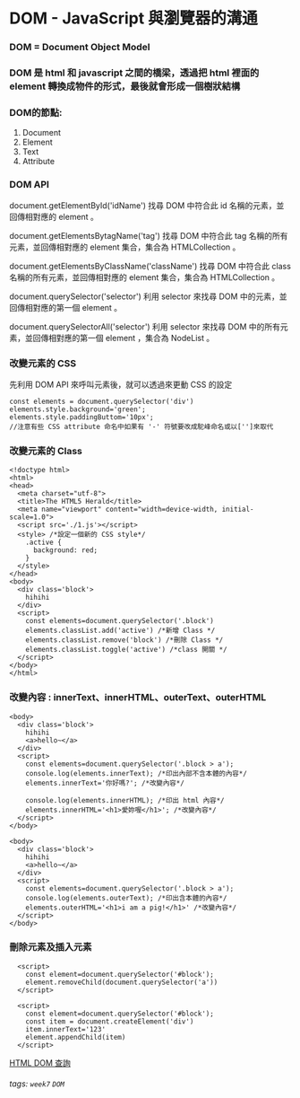 # DOM - JavaScript 與瀏覽器的溝通

### DOM = Document Object Model
### DOM 是 html 和 javascript 之間的橋梁，透過把 html 裡面的 element 轉換成物件的形式，最後就會形成一個樹狀結構
### DOM的節點:
1. Document
2. Element
3. Text
4. Attribute
### DOM API
document.getElementById('idName')
找尋 DOM 中符合此 id 名稱的元素，並回傳相對應的 element 。

document.getElementsBytagName('tag')
找尋 DOM 中符合此 tag 名稱的所有元素，並回傳相對應的 element 集合，集合為 HTMLCollection 。

document.getElementsByClassName('className')
找尋 DOM 中符合此 class 名稱的所有元素，並回傳相對應的 element 集合，集合為 HTMLCollection 。

document.querySelector('selector')
利用 selector 來找尋 DOM 中的元素，並回傳相對應的第一個 element 。

document.querySelectorAll('selector')
利用 selector 來找尋 DOM 中的所有元素，並回傳相對應的第一個 element ，集合為 NodeList 。
### 改變元素的 CSS
先利用 DOM API 來呼叫元素後，就可以透過來更動 CSS 的設定
```javascript=
const elements = document.querySelector('div')
elements.style.background='green';
elements.style.paddingButtom='10px';
//注意有些 CSS attribute 命名中如果有 '-' 符號要改成駝峰命名或以['']來取代
```

### 改變元素的 Class
```htmlmixed=
<!doctype html>
<html>
<head>
  <meta charset="utf-8">
  <title>The HTML5 Herald</title>
  <meta name="viewport" content="width=device-width, initial-scale=1.0">
  <script src='./1.js'></script>
  <style> /*設定一個新的 CSS style*/
    .active { 
      background: red;
    }
  </style>
</head>
<body>
  <div class='block'>
    hihihi
  </div>
  <script>
    const elements=document.querySelector('.block')
    elements.classList.add('active') /*新增 Class */
    elements.classList.remove('block') /*刪除 Class */
    elements.classList.toggle('active') /*class 開關 */
  </script>
</body>
</html>
```

### 改變內容 : innerText、innerHTML、outerText、outerHTML
```htmlmixed=
<body>
  <div class='block'>
    hihihi
    <a>hello~</a>
  </div>
  <script>
    const elements=document.querySelector('.block > a');
    console.log(elements.innerText); /*印出內部不含本體的內容*/
    elements.innerText='你好嗎?'; /*改變內容*/
    
    console.log(elements.innerHTML); /*印出 html 內容*/
    elements.innerHTML='<h1>愛妳喔</h1>'; /*改變內容*/
  </script>
</body>
```
```htmlmixed=
<body>
  <div class='block'>
    hihihi
    <a>hello~</a>
  </div>
  <script>
    const elements=document.querySelector('.block > a');
    console.log(elements.outerText); /*印出含本體的內容*/
    elements.outerHTML='<h1>i am a pig!</h1>' /*改變內容*/
  </script>
</body>
```
### 刪除元素及插入元素
```javascript=
  <script>
    const element=document.querySelector('#block');
    element.removeChild(document.querySelector('a'))
  </script>
```
```htmlmixed=
  <script>
    const element=document.querySelector('#block');
    const item = document.createElement('div')
    item.innerText='123'
    element.appendChild(item)
  </script>
```

[HTML DOM 查詢](https://www.w3schools.com/jsref/dom_obj_attributes.asp)

###### tags: `week7` `DOM`